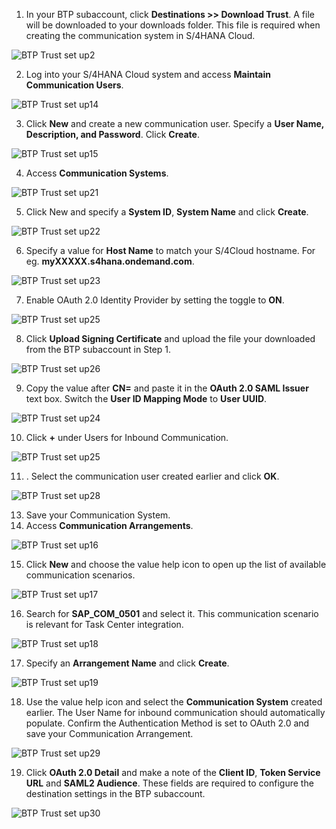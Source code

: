 1. In your BTP subaccount, click **Destinations >> Download Trust**.  A file will be downloaded to your downloads folder.  This file is required when creating the communication system in S/4HANA Cloud.
<img alt="BTP Trust set up2" src="2.png" />

2. Log into your S/4HANA Cloud system and access **Maintain Communication Users**.
<img alt="BTP Trust set up14" src="14.png" />

3. Click **New** and create a new communication user.  Specify a **User Name, Description, and Password**.  Click **Create**.
<img alt="BTP Trust set up15" src="15.png" />

4. Access **Communication Systems**.
<img alt="BTP Trust set up21" src="21.png" />

5. Click New and specify a **System ID**, **System Name** and click **Create**.
<img alt="BTP Trust set up22" src="22.png" />

6. Specify a value for **Host Name** to match your S/4Cloud hostname.  For eg. **myXXXXX.s4hana.ondemand.com**.
<img alt="BTP Trust set up23" src="23.png" />

7. Enable OAuth 2.0 Identity Provider by setting the toggle to **ON**.
<img alt="BTP Trust set up25" src="25.png" />

8. Click **Upload Signing Certificate** and upload the file your downloaded from the BTP subaccount in Step 1.
<img alt="BTP Trust set up26" src="26.png" />

9. Copy the value after **CN=** and paste it in the **OAuth 2.0 SAML Issuer** text box.  Switch the **User ID Mapping Mode** to **User UUID**.
<img alt="BTP Trust set up24" src="24.png" />

10. Click **+** under Users for Inbound Communication.
<img alt="BTP Trust set up25" src="27.png" />

11. . Select the communication user created earlier and click **OK**.
<img alt="BTP Trust set up28" src="28.png" />

13. Save your Communication System.
14. Access **Communication Arrangements**.
<img alt="BTP Trust set up16" src="16.png" />

15. Click **New** and choose the value help icon to open up the list of available communication scenarios.
<img alt="BTP Trust set up17" src="17.png" />

16. Search for **SAP_COM_0501** and select it. This communication scenario is relevant for Task Center integration.
<img alt="BTP Trust set up18" src="18.png" />

17. Specify an **Arrangement Name** and click **Create**.
<img alt="BTP Trust set up19" src="19.png" />

18. Use the value help icon and select the **Communication System** created earlier.  The User Name for inbound communication should automatically populate.  Confirm the Authentication Method is set to OAuth 2.0 and save your Communication Arrangement.
<img alt="BTP Trust set up29" src="29.png" />

19. Click **OAuth 2.0 Detail** and make a note of the **Client ID**, **Token Service URL** and **SAML2 Audience**.  These fields are required to configure the destination settings in the BTP subaccount.
<img alt="BTP Trust set up30" src="30.png" />
